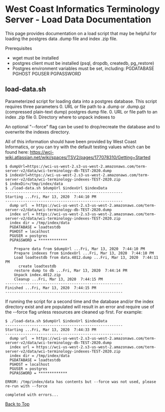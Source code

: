 <a name="top"/>

West Coast Informatics Terminology Server - Load Data Documentation
===================================================================

This page provides documentation on a load script that may be helpful for loading the
postgres data .dump file and index .zip file.

Prerequisites
* wget must be installed
* postgres client must be installed (psql, dropdb, createdb, pg_restore)
* Postgres environment variables must be set, including: PGDATABASE PGHOST PGUSER PGPASSWORD

load-data.sh
------------
Parameterized script for loading data into a postgres database.  This script requires
three parameters
0. URL or file path to a .dump or .dump.gz (compressed plain-text dump) postgres dump file.
0. URL or file path to an index .zip file
0. Directory where to unpack indexes to

An optional "--force" flag can be used to drop/recreate the database and to overwrite the indexes directory.

All of this information should have been provided by West Coast Informatics, or you can
try with the default testing values which can be found here:
https://wci-wiki.atlassian.net/wiki/spaces/TSV2/pages/177078310/Getting+Started

```
$ dumpUrl=https://wci-us-west-2.s3-us-west-2.amazonaws.com/term-server-v2/data/wci-terminology-db-TEST-2020.dump
$ indexUrl=https://wci-us-west-2.s3-us-west-2.amazonaws.com/term-server-v2/data/wci-terminology-indexes-TEST-2020.zip
$ indexDir=/tmp/index/data
$ ./load-data.sh $dumpUrl $indexUrl $indexData
-----------------------------------------------------
Starting ...Fri, Mar 13, 2020  7:44:10 PM
-----------------------------------------------------
  dump url  = https://wci-us-west-2.s3-us-west-2.amazonaws.com/term-server-v2/data/wci-terminology-db-TEST-2020.dump
  index url = https://wci-us-west-2.s3-us-west-2.amazonaws.com/term-server-v2/data/wci-terminology-indexes-TEST-2020.zip
  index dir = /tmp/index/data
  PGDATABASE = loadtestdb
  PGHOST = localhost
  PGUSER = postgres
  PGPASSWORD = *************

    Prepare data from $dumpUrl ...Fri, Mar 13, 2020  7:44:10 PM
    Prepare indexes from $indexUrl ...Fri, Mar 13, 2020  7:44:10 PM
    Load loadtestdb from data.4012.dump ...Fri, Mar 13, 2020  7:44:11 PM
      create loadtestdb
    restore dump to db ...Fri, Mar 13, 2020  7:44:14 PM
    Unpack index.4012.zip
    Cleanup ...Fri, Mar 13, 2020  7:44:15 PM
-----------------------------------------------------
Finished ...Fri, Mar 13, 2020  7:44:15 PM
-----------------------------------------------------
```

If running the script for a second time and the database and/or the index directory exist
and are populated will result in an error and require use of the --force flag unless
resources are cleaned up first.  For example:

```
$ ./load-data.sh $dumpUrl $indexUrl $indexData
-----------------------------------------------------
Starting ...Fri, Mar 13, 2020  7:44:33 PM
-----------------------------------------------------
  dump url  = https://wci-us-west-2.s3-us-west-2.amazonaws.com/term-server-v2/data/wci-terminology-db-TEST-2020.dump
  index url = https://wci-us-west-2.s3-us-west-2.amazonaws.com/term-server-v2/data/wci-terminology-indexes-TEST-2020.zip
  index dir = /tmp/index/data
  PGDATABASE = loadtestdb
  PGHOST = localhost
  PGUSER = postgres
  PGPASSWORD = *************

ERROR: /tmp/index/data has contents but --force was not used, please re-run with --force

completed with errors...
```




[Back to Top](#top)

